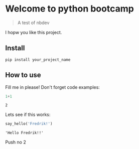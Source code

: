 # Welcome to python bootcamp
> A test of nbdev


I hopw you like this project.

## Install

`pip install your_project_name`

## How to use

Fill me in please! Don't forget code examples:

```python
1+1
```




    2



Lets see if this works:

```python
say_hello('Fredrik!')
```




    'Hello Fredrik!!'



Push no 2
